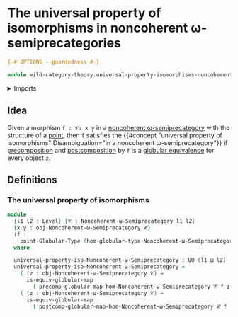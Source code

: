 # The universal property of isomorphisms in noncoherent ω-semiprecategories

```agda
{-# OPTIONS --guardedness #-}

module wild-category-theory.universal-property-isomorphisms-noncoherent-omega-semiprecategories where
```

<details><summary>Imports</summary>

```agda
open import foundation.cartesian-product-types
open import foundation.dependent-pair-types
open import foundation.universe-levels

open import globular-types.binary-globular-maps
open import globular-types.composition-structure-globular-types
open import globular-types.globular-equivalences
open import globular-types.globular-types
open import globular-types.points-globular-types

open import wild-category-theory.maps-noncoherent-omega-semiprecategories
open import wild-category-theory.noncoherent-omega-semiprecategories
open import wild-category-theory.postcomposition-morphisms-noncoherent-omega-semiprecategories
open import wild-category-theory.precomposition-morphisms-noncoherent-omega-semiprecategories
```

</details>

## Idea

Given a morphism `f : 𝒞₁ x y` in a
[noncoherent ω-semiprecategory](wild-category-theory.noncoherent-omega-semiprecategories.md)
with the structure of a [point](globular-types.points-globular-types.md), then
`f` satisfies the
{{#concept "universal property of isomorphisms" Disambiguation="in a noncoherent ω-semiprecategory"}}
if
[precomposition](wild-category-theory.precomposition-morphisms-noncoherent-omega-semiprecategories.md)
and
[postcomposition](wild-category-theory.postcomposition-morphisms-noncoherent-omega-semiprecategories.md)
by `f` is a [globular equivalence](globular-types.globular-equivalences.md) for
every object `z`.

## Definitions

### The universal property of isomorphisms

```agda
module _
  {l1 l2 : Level} {𝒞 : Noncoherent-ω-Semiprecategory l1 l2}
  {x y : obj-Noncoherent-ω-Semiprecategory 𝒞}
  (f :
    point-Globular-Type (hom-globular-type-Noncoherent-ω-Semiprecategory 𝒞 x y))
  where

  universal-property-iso-Noncoherent-ω-Semiprecategory : UU (l1 ⊔ l2)
  universal-property-iso-Noncoherent-ω-Semiprecategory =
    ( (z : obj-Noncoherent-ω-Semiprecategory 𝒞) →
      is-equiv-globular-map
        ( precomp-globular-map-hom-Noncoherent-ω-Semiprecategory 𝒞 f z)) ×
    ( (z : obj-Noncoherent-ω-Semiprecategory 𝒞) →
      is-equiv-globular-map
        ( postcomp-globular-map-hom-Noncoherent-ω-Semiprecategory 𝒞 f z))
```
